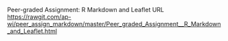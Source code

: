 Peer-graded Assignment: R Markdown and Leaflet
URL  https://rawgit.com/ap-wi/peer_assign_markdown/master/Peer_graded_Assignment__R_Markdown_and_Leaflet.html
